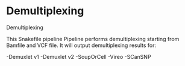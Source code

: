 # Demultiplexing
Demultiplexing

This Snakefile pipeline Pipeline performs demultiplexing starting from Bamfile and VCF file. It will output demultiplexing results for:

-Demuxlet v1
-Demuxlet v2
-SoupOrCell
-Vireo
-SCanSNP
